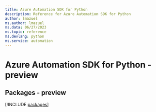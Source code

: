 ```yaml
---
title: Azure Automation SDK for Python
description: Reference for Azure Automation SDK for Python
author: lmazuel
ms.author: lmazuel
ms.data: 06/27/2023
ms.topic: reference
ms.devlang: python
ms.service: automation
---
```

# Azure Automation SDK for Python - preview
## Packages - preview
[!INCLUDE [packages](automation-index.md)]